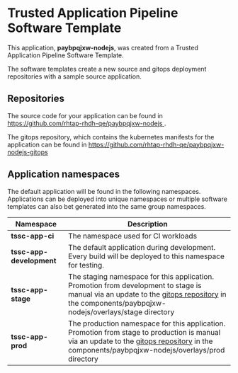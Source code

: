 # Trusted Application Pipeline Software Template

This application, **paybpqjxw-nodejs**, was created from a Trusted Application Pipeline Software Template.

The software templates create a new source and gitops deployment repositories with a sample source application. 

## Repositories

The source code for your application can be found in [https://github.com/rhtap-rhdh-qe/paybpqjxw-nodejs ](https://github.com/rhtap-rhdh-qe/paybpqjxw-nodejs ).
 
The gitops repository, which contains the kubernetes manifests for the application can be found in 
[https://github.com/rhtap-rhdh-qe/paybpqjxw-nodejs-gitops ](https://github.com/rhtap-rhdh-qe/paybpqjxw-nodejs-gitops ) 

## Application namespaces 

The default application will be found in the following namespaces. Applications can be deployed into unique namespaces or multiple software templates can also bet generated into the same group namespaces.  

|  Namespace   |  Description   |  
| -------- | -------- |
| **tssc-app-ci** | The namespace used for CI workloads |
| **tssc-app-development** | The default application during development. Every build will be deployed to this namespace for testing. |
| **tssc-app-stage** | The staging namespace for this application. Promotion from development to stage is manual via an update to the [gitops repository](https://github.com/rhtap-rhdh-qe/paybpqjxw-nodejs-gitops ) in the components/paybpqjxw-nodejs/overlays/stage directory |
| **tssc-app-prod** | The production namespace for this application. Promotion from stage to production is manual via an update to the [gitops repository](https://github.com/rhtap-rhdh-qe/paybpqjxw-nodejs-gitops ) in the components/paybpqjxw-nodejs/overlays/prod directory |